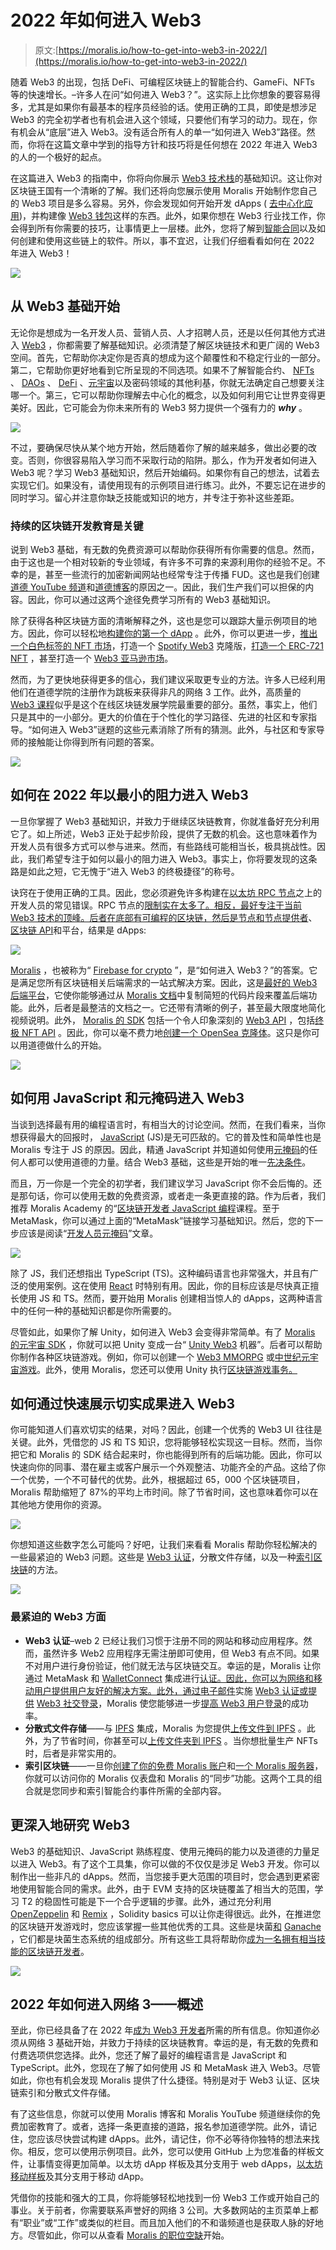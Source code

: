 # 2022 年如何进入 Web3

> 原文:[https://moralis.io/how-to-get-into-web3-in-2022/](https://moralis.io/how-to-get-into-web3-in-2022/)

随着 Web3 的出现，包括 DeFi、可编程区块链上的智能合约、GameFi、NFTs 等的快速增长。–许多人在问“如何进入 Web3？”。这实际上比你想象的要容易得多，尤其是如果你有最基本的程序员经验的话。使用正确的工具，即使是想涉足 Web3 的完全初学者也有机会进入这个领域，只要他们有学习的动力。现在，你有机会从“底层”进入 Web3。没有适合所有人的单一“如何进入 Web3”路径。然而，你将在这篇文章中学到的指导方针和技巧将是任何想在 2022 年进入 Web3 的人的一个极好的起点。

在这篇进入 Web3 的指南中，你将向你展示 [Web3 技术栈](https://moralis.io/exploring-the-web3-tech-stack-full-guide/)的基础知识。这让你对区块链王国有一个清晰的了解。我们还将向您展示使用 Moralis 开始制作您自己的 Web3 项目是多么容易。另外，你会发现如何开始开发 dApps ( [去中心化应用](https://moralis.io/decentralized-applications-explained-what-are-dapps/))，并构建像 [Web3 钱包](https://moralis.io/what-is-a-web3-wallet-web3-wallets-explained/)这样的东西。此外，如果你想在 Web3 行业找工作，你会得到所有你需要的技巧，让事情更上一层楼。此外，您将了解到[智能合同](https://moralis.io/smart-contracts-explained-what-are-smart-contracts/)以及如何创建和使用这些链上的软件。所以，事不宜迟，让我们仔细看看如何在 2022 年进入 Web3！

![](../Images/d1d449aafb5cc056bf7f6dc435efbfa4.png)

## 从 Web3 基础开始

无论你是想成为一名开发人员、营销人员、人才招聘人员，还是以任何其他方式进入 [Web3](https://moralis.io/the-ultimate-guide-to-web3-what-is-web3/) ，你都需要了解基础知识。必须清楚了解区块链技术和更广阔的 Web3 空间。首先，它帮助你决定你是否真的想成为这个颠覆性和不稳定行业的一部分。第二，它帮助你更好地看到它所呈现的不同选项。如果不了解智能合约、 [NFTs](https://moralis.io/non-fungible-tokens-explained-what-are-nfts/) 、 [DAOs](https://moralis.io/how-to-create-a-dao-in-10-minutes/) 、 [DeFi](https://moralis.io/how-to-create-a-defi-dashboard-in-5-steps/) 、[元宇宙](https://moralis.io/what-is-the-metaverse-full-guide/)以及密码领域的其他利基，你就无法确定自己想要关注哪一个。第三，它可以帮助你理解去中心化的概念，以及如何利用它让世界变得更美好。因此，它可能会为你未来所有的 Web3 努力提供一个强有力的 ***why*** 。

![](../Images/7dd69c3f1e4e21f37183cdcd00532efd.png)

不过，要确保尽快从某个地方开始，然后随着你了解的越来越多，做出必要的改变。否则，你很容易陷入学习而不采取行动的陷阱。那么，作为开发者如何进入 Web3 呢？学习 Web3 基础知识，然后开始编码。如果你有自己的想法，试着去实现它们。如果没有，请使用现有的示例项目进行练习。此外，不要忘记在进步的同时学习。留心并注意你缺乏技能或知识的地方，并专注于弥补这些差距。

### 持续的区块链开发教育是关键

说到 Web3 基础，有无数的免费资源可以帮助你获得所有你需要的信息。然而，由于这也是一个相对较新的专业领域，有许多不可靠的来源利用你的经验不足。不幸的是，甚至一些流行的加密新闻网站也经常专注于传播 FUD。这也是我们创建[道德 YouTube 频道](https://www.youtube.com/c/MoralisWeb3)和[道德博客](https://moralis.io/blog/)的原因之一。因此，我们生产我们可以担保的内容。因此，你可以通过这两个途径免费学习所有的 Web3 基础知识。

除了获得各种区块链方面的清晰解释之外，这也是您可以跟踪大量示例项目的地方。因此，你可以轻松地[构建你的第一个 dApp](https://moralis.io/build-your-first-dapp-ethereum-tutorial/) 。此外，你可以更进一步，[推出一个白色标签的 NFT 市场](https://moralis.io/how-to-launch-a-white-label-nft-marketplace/)，打造一个 [Spotify Web3](https://moralis.io/how-to-build-a-web3-spotify-clone/) 克隆版，[打造一个 ERC-721 NFT](https://moralis.io/how-to-create-an-erc-721-nft/) ，甚至打造一个 [Web3 亚马逊市场](https://moralis.io/how-to-build-a-web3-amazon-marketplace/)。

然而，为了更快地获得更多的信心，我们建议采取更专业的方法。许多人已经利用他们在道德学院的注册作为跳板来获得非凡的网络 3 工作。此外，高质量的 [Web3 课程](https://academy.moralis.io/all-courses)似乎是这个在线区块链发展学院最重要的部分。虽然，事实上，他们只是其中的一小部分。更大的价值在于个性化的学习路径、先进的社区和专家指导。“如何进入 Web3”谜题的这些元素消除了所有的猜测。此外，与社区和专家导师的接触能让你得到所有问题的答案。

![](../Images/f9cd46beedfa0938ad5e2089b04eb06c.png)

## 如何在 2022 年以最小的阻力进入 Web3

一旦你掌握了 Web3 基础知识，并致力于继续区块链教育，你就准备好充分利用它了。如上所述，Web3 正处于起步阶段，提供了无数的机会。这也意味着作为开发人员有很多方式可以参与进来。然而，有些路线可能相当长，极具挑战性。因此，我们希望专注于如何以最小的阻力进入 Web3。事实上，你将要发现的这条路是如此之短，它无愧于“进入 Web3 的终极捷径”的称号。

诀窍在于使用正确的工具。因此，您必须避免许多构建在[以太坊 RPC 节点](https://moralis.io/ethereum-rpc-nodes-what-they-are-and-why-you-shouldnt-use-them/)之上的开发人员的常见错误。RPC 节点的[限制实在太多了。相反，最好专注于当前 Web3 技术的顶峰。后者在底部有可编程的区块链，然后是节点和](https://moralis.io/exploring-the-limitations-of-rpc-nodes-and-the-solution-to-them/)[节点提供者](https://moralis.io/infura-alternatives-and-blockchain-node-providers/)、[区块链 API](https://moralis.io/alchemy-alternatives-top-blockchain-apis/)和平台，结果是 dApps:

![](../Images/37f2d7b00211f39f0c64bd36b41a0c50.png)

[Moralis](https://moralis.io/) ，也被称为“ [Firebase for crypto](https://moralis.io/firebase-for-crypto-the-best-blockchain-firebase-alternative/) ”，是“如何进入 Web3？”的答案。它是满足您所有区块链相关后端需求的一站式解决方案。因此，这是[最好的 Web3 后端平台](https://moralis.io/exploring-the-best-web3-backend-platform/)，它使你能够通过从 [Moralis 文档](https://docs.moralis.io/)中复制简短的代码片段来覆盖后端功能。此外，后者是最整洁的文档之一。它还带有清晰的例子，甚至最大限度地简化视频说明。此外， [Moralis 的 SDK](https://moralis.io/exploring-moralis-sdk-the-ultimate-web3-sdk/) 包括一个令人印象深刻的 [Web3 API](https://docs.moralis.io/moralis-server/web3-sdk/intro) ，包括[终极 NFT API](https://moralis.io/ultimate-nft-api-exploring-moralis-nft-api/) 。因此，你可以毫不费力地[创建一个 OpenSea 克隆体](https://moralis.io/create-an-opensea-clone-build-an-nft-marketplace-like-opensea/)。这只是你可以用道德做什么的开始。

![](../Images/9e47f433304f279a549ce43576e8b650.png)

## 如何用 JavaScript 和元掩码进入 Web3

当谈到选择最有用的编程语言时，有相当大的讨论空间。然而，在我们看来，当你想获得最大的回报时， [JavaScript](https://moralis.io/javascript-explained-what-is-javascript/) (JS)是无可匹敌的。它的普及性和简单性也是 Moralis 专注于 JS 的原因。因此，精通 JavaScript 并知道如何使用[元掩码](https://moralis.io/metamask-explained-what-is-metamask/)的任何人都可以使用道德的力量。结合 Web3 基础，这些是开始的唯一[先决条件](https://docs.moralis.io/introduction/pre-requisites)。

而且，万一你是一个完全的初学者，我们建议学习 JavaScript 你不会后悔的。还是那句话，你可以使用无数的免费资源，或者走一条更直接的路。作为后者，我们推荐 Moralis Academy 的“[区块链开发者 JavaScript 编程](https://academy.moralis.io/courses/javascript-programming-for-blockchain-developers)课程。至于 MetaMask，你可以通过上面的“MetaMask”链接学习基础知识。然后，您的下一步应该是阅读“[开发人员元掩码](https://moralis.io/metamask-for-developers-how-to-launch-web3-apps-with-metamask/)”文章。

![](../Images/85d6d3183cb67156ab2a749a837ec5a1.png)

除了 JS，我们还想指出 TypeScript (TS)。这种编码语言也非常强大，并且有广泛的使用案例。这在使用 [React](https://moralis.io/react-explained-what-is-react/) 时特别有用。因此，你的目标应该是尽快真正擅长使用 JS 和 TS。然而，要开始用 Moralis 创建相当惊人的 dApps，这两种语言中的任何一种的基础知识都是你所需要的。

尽管如此，如果你了解 Unity，如何进入 Web3 会变得非常简单。有了 [Moralis 的元宇宙 SDK](https://moralis.io/metaverse/) ，你就可以把 Unity 变成一台“ [Unity Web3](https://moralis.io/unity-web3-beginners-guide-to-unity-web3-programming/) 机器”。后者可以帮助你制作各种区块链游戏。例如，你可以创建一个 [Web3 MMORPG](https://moralis.io/build-a-web3-mmorpg-with-unity-in-10-minutes/) 或[中世纪元宇宙游戏](https://moralis.io/how-to-build-a-medieval-metaverse-game/)。此外，使用 Moralis，您还可以使用 Unity 执行[区块链游戏事务。](https://moralis.io/how-to-do-blockchain-game-transactions-with-unity/)

## 如何通过快速展示切实成果进入 Web3

你可能知道人们喜欢切实的结果，对吗？因此，创建一个优秀的 Web3 UI 往往是关键。此外，凭借您的 JS 和 TS 知识，您将能够轻松实现这一目标。然而，当你把它和 Moralis 的 SDK 结合起来时，你也能得到所有的后端功能。因此，你可以快速向你的同事、潜在雇主或客户展示一个外观整洁、功能齐全的产品。这给了你一个优势，一个不可替代的优势。此外，根据超过 65，000 个区块链项目，Moralis 帮助缩短了 87%的平均上市时间。除了节省时间，这也意味着你可以在其他地方使用你的资源。

![](../Images/cdfcba905ae2d4cc97013a023e9967ce.png)

你想知道这些数字怎么可能吗？好吧，让我们来看看 Moralis 帮助你轻松解决的一些最紧迫的 Web3 问题。这些是 [Web3 认证](https://moralis.io/web3-authentication-the-full-guide/)，分散文件存储，以及一种[索引区块链](https://moralis.io/how-to-index-the-blockchain-the-ultimate-guide/)的方法。

![](../Images/d993dbdc83eddbe2ca5f27bf8c6c1144.png)

### 最紧迫的 Web3 方面

*   **Web3 认证**–web 2 已经让我们习惯于注册不同的网站和移动应用程序。然而，虽然许多 Web2 应用程序无需注册即可使用，但 Web3 有点不同。如果不对用户进行身份验证，他们就无法与区块链交互。幸运的是，Moralis 让你通过 MetaMask 和 [WalletConnect](https://moralis.io/what-is-walletconnect-the-ultimate-walletconnect-guide/) 集成进行[认证。因此，你可以为网络和移动用户提供用户友好的解决方案。此外，通过电子邮件](https://moralis.io/how-to-authenticate-with-metamask/)实施 [Web3 认证或提供](https://moralis.io/how-to-do-web3-authentication-via-email/) [Web3 社交登录](https://moralis.io/web3-social-login-sign-in-dapp-users-with-google-email-or-twitter/)，Moralis 使您能够进一步[提高 Web3 用户登录](https://moralis.io/how-to-boost-web3-user-onboarding-success-rates/)的成功率。
*   **分散式文件存储**——与 [IPFS](https://moralis.io/what-is-ipfs-interplanetary-file-system/) 集成，Moralis 为您提供[上传文件到 IPFS](https://moralis.io/full-guide-how-to-upload-to-ipfs/) 。此外，为了节省时间，你甚至可以[上传文件夹到 IPFS](https://moralis.io/how-to-upload-folders-to-ipfs/) 。当你想批量生产 NFTs 时，后者是非常实用的。
*   **索引区块链**——一旦你[创建了你的免费 Moralis 账户](https://admin.moralis.io/register)和[一个 Moralis 服务器](https://docs.moralis.io/moralis-server/getting-started/create-a-moralis-server)，你就可以访问你的 Moralis 仪表盘和 Moralis 的“同步”功能。这两个工具的组合就是您同步和索引智能合约事件所需的全部内容。

## 更深入地研究 Web3

Web3 的基础知识、JavaScript 熟练程度、使用元掩码的能力以及道德的力量足以进入 Web3。有了这个工具集，你可以做的不仅仅是涉足 Web3 开发。你可以制作出一些非凡的 dApps。然而，当您接手更大范围的项目时，您会遇到更紧密地使用智能合同的需求。此外，由于 EVM 支持的区块链覆盖了相当大的范围，学习 T2 的稳固性可能是下一个合乎逻辑的步骤。此外，通过充分利用 [OpenZeppelin](https://moralis.io/what-is-openzeppelin-the-ultimate-guide/) 和 [Remix](https://moralis.io/remix-explained-what-is-remix/) ，Solidity basics 可以让你走得很远。此外，在推进您的区块链开发游戏时，您应该掌握一些其他优秀的工具。这些是块菌[和](https://moralis.io/truffle-explained-what-is-the-truffle-suite/) [Ganache](https://moralis.io/ganache-explained-what-is-ganache-blockchain/) ，它们都是块菌生态系统的组成部分。所有这些工具将帮助你[成为一名拥有相当技能的区块链开发者](https://moralis.io/how-to-become-a-blockchain-developer/)。

![](../Images/1e42124d14208486b08425436c636a0b.png)

## 2022 年如何进入网络 3——概述

至此，你已经具备了在 2022 年[成为 Web3 开发者](https://moralis.io/how-to-become-a-web3-developer-full-guide/)所需的所有信息。你知道你必须从网络 3 基础开始，并致力于持续的区块链教育。幸运的是，有无数的免费和付费选项供您选择。此外，您还了解了最好的编程语言是 JavaScript 和 TypeScript。此外，您现在了解了如何使用 JS 和 MetaMask 进入 Web3。尽管如此，你也有机会发现 Moralis 提供了什么捷径。特别是对于 Web3 认证、区块链索引和分散式文件存储。

有了这些信息，你就可以使用 Moralis 博客和 Moralis YouTube 频道继续你的免费加密教育了。或者，选择一条更直接的道路，报名参加道德学院。此外，请记住，您应该尽快尝试构建 dApps。此外，请记住，你不必等待你独特的想法来找你。相反，您可以使用示例项目。此外，您可以使用 GitHub 上为您准备的样板文件，让事情变得更加简单。以太坊 dApp 样板及其分支用于 web dApps，[以太坊移动样板](https://moralis.io/ethereum-mobile-boilerplate-full-guide-to-ethereum-for-mobile/)及其分支用于移动 dApp。

凭借你的技能和强大的工具，你将能够轻松地找到一份 Web3 工作或开始自己的事业。关于前者，你需要联系声誉好的网络 3 公司。大多数网站的主页菜单上都有“职业”或“工作”或类似的栏目。而且加入他们的不和谐频道也是获取人脉的好地方。尽管如此，你可以从查看 [Moralis 的职位空缺](https://talent.moralis.io/)开始。